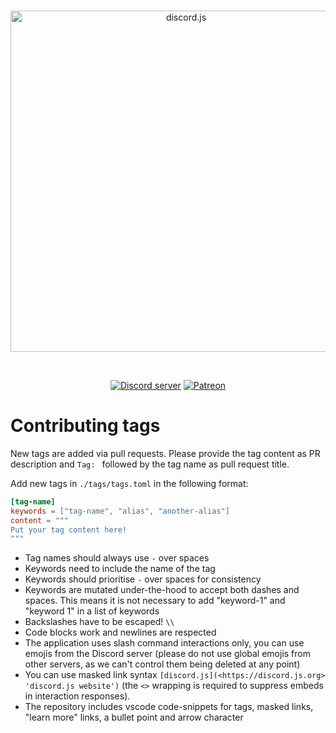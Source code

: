 <div align="center">
  <br />
  <p>
    <a href="https://discord.js.org"><img src="https://discord.js.org/static/logo.svg" width="546" alt="discord.js" /></a>
  </p>
  <br />
  <p>
    <a href="https://discord.gg/djs"><img src="https://img.shields.io/discord/222078108977594368?color=5865F2&logo=discord&logoColor=white" alt="Discord server" /></a>
    <a href="https://www.patreon.com/discordjs"><img src="https://img.shields.io/badge/donate-patreon-F96854.svg" alt="Patreon" /></a>
  </p>
</div>

# Contributing tags

New tags are added via pull requests. Please provide the tag content as PR description and `Tag: ` followed by the tag name as pull request title.

Add new tags in `./tags/tags.toml` in the following format:

```toml
[tag-name]
keywords = ["tag-name", "alias", "another-alias"]
content = """
Put your tag content here!
"""
```

- Tag names should always use `-` over spaces
- Keywords need to include the name of the tag
- Keywords should prioritise `-` over spaces for consistency
- Keywords are mutated under-the-hood to accept both dashes and spaces. This means it is not necessary to add "keyword-1" and "keyword 1" in a list of keywords
- Backslashes have to be escaped! `\\`
- Code blocks work and newlines are respected
- The application uses slash command interactions only, you can use emojis from the Discord server (please do not use global emojis from other servers, as we can't control them being deleted at any point)
- You can use masked link syntax `[discord.js](<https://discord.js.org> 'discord.js website')` (the `<>` wrapping is required to suppress embeds in interaction responses).
- The repository includes vscode code-snippets for tags, masked links, "learn more" links, a bullet point and arrow character
